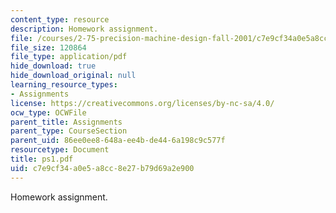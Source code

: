 ```yaml
---
content_type: resource
description: Homework assignment.
file: /courses/2-75-precision-machine-design-fall-2001/c7e9cf34a0e5a8cc8e27b79d69a2e900_ps1.pdf
file_size: 120864
file_type: application/pdf
hide_download: true
hide_download_original: null
learning_resource_types:
- Assignments
license: https://creativecommons.org/licenses/by-nc-sa/4.0/
ocw_type: OCWFile
parent_title: Assignments
parent_type: CourseSection
parent_uid: 86ee0ee8-648a-ee4b-de44-6a198c9c577f
resourcetype: Document
title: ps1.pdf
uid: c7e9cf34-a0e5-a8cc-8e27-b79d69a2e900
---
```

Homework assignment.
